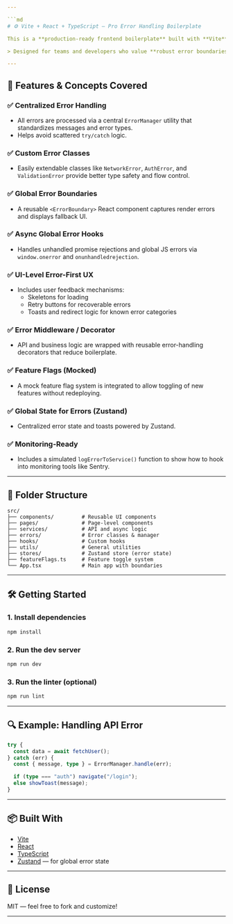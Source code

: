 ```yaml
---

```md
# ⚙️ Vite + React + TypeScript — Pro Error Handling Boilerplate

This is a **production-ready frontend boilerplate** built with **Vite**, **React 18**, and **TypeScript**, designed to demonstrate **enterprise-level error handling patterns** under the concept of _“Pro Patterns Master Devs Should Know.”_

> Designed for teams and developers who value **robust error boundaries**, **structured logging**, and **scalable architecture**.

---
```


## 🚀 Features & Concepts Covered

### ✅ Centralized Error Handling
- All errors are processed via a central `ErrorManager` utility that standardizes messages and error types.
- Helps avoid scattered `try/catch` logic.

### ✅ Custom Error Classes
- Easily extendable classes like `NetworkError`, `AuthError`, and `ValidationError` provide better type safety and flow control.

### ✅ Global Error Boundaries
- A reusable `<ErrorBoundary>` React component captures render errors and displays fallback UI.

### ✅ Async Global Error Hooks
- Handles unhandled promise rejections and global JS errors via `window.onerror` and `onunhandledrejection`.

### ✅ UI-Level Error-First UX
- Includes user feedback mechanisms:
  - Skeletons for loading
  - Retry buttons for recoverable errors
  - Toasts and redirect logic for known error categories

### ✅ Error Middleware / Decorator
- API and business logic are wrapped with reusable error-handling decorators that reduce boilerplate.

### ✅ Feature Flags (Mocked)
- A mock feature flag system is integrated to allow toggling of new features without redeploying.

### ✅ Global State for Errors (Zustand)
- Centralized error state and toasts powered by Zustand.

### ✅ Monitoring-Ready
- Includes a simulated `logErrorToService()` function to show how to hook into monitoring tools like Sentry.

---

## 🧱 Folder Structure

```
src/
├── components/         # Reusable UI components
├── pages/              # Page-level components
├── services/           # API and async logic
├── errors/             # Error classes & manager
├── hooks/              # Custom hooks
├── utils/              # General utilities
├── stores/             # Zustand store (error state)
├── featureFlags.ts     # Feature toggle system
└── App.tsx             # Main app with boundaries
```

---

## 🛠️ Getting Started

### 1. Install dependencies

```bash
npm install
```

### 2. Run the dev server

```bash
npm run dev
```

### 3. Run the linter (optional)

```bash
npm run lint
```

---

## 🔍 Example: Handling API Error

```ts
try {
  const data = await fetchUser();
} catch (err) {
  const { message, type } = ErrorManager.handle(err);

  if (type === "auth") navigate("/login");
  else showToast(message);
}
```

---

## 📦 Built With

- [Vite](https://vitejs.dev/)
- [React](https://reactjs.org/)
- [TypeScript](https://www.typescriptlang.org/)
- [Zustand](https://github.com/pmndrs/zustand) — for global error state

---

## 📄 License

MIT — feel free to fork and customize!

---
